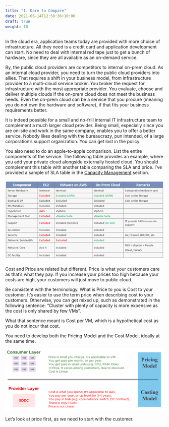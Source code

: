 ```yaml
---
title: "1. Dare to Compare"
date: 2021-06-14T12:58:36+10:00
draft: true
weight: 10
---
```


In the cloud era, application teams today are provided with more choice of infrastructure. All they need is a credit card and application development can start. No need to deal with internal red tape just to get a bunch of hardware, since they are all available as an on-demand service.

By, the public cloud providers are competitors to internal on-prem cloud. As an internal cloud provider, you need to turn the public cloud providers into allies. That requires a shift in your business model, from infrastructure provider to a multi-cloud service broker. You broker the request for infrastructure with the most appropriate provider. You evaluate, choose and deliver multiple clouds if the on-prem cloud does not meet the business needs. Even the on-prem cloud can be a service that you procure (meaning you do not own the hardware and software), if that fits your business requirements better. 

It is indeed possible for a small and no-frill internal IT infrastructure team to complement a much larger cloud provider. Being small, especially since you are on-site and work in the same company, enables you to offer a better service. Nobody likes dealing with the bureaucrazy, pun intended, of a large corporation’s support organization. You can get lost in the policy. 

You also need to do an apple-to-apple comparison. List the entire components of the service. The following table provides an example, where you add your private cloud alongside externally hosted cloud. You should complement this table with another table comparing the SLA and price. I’ve provided a sample of SLA table in the [Capacity Management](/operations-management/chapter-3-capacity-management/1.3.3-capacity-planning) section. 

![](1.5.1-fig-1.png)

Cost and Price are related but different. Price is what your customers care as that’s what they pay. If you increase your prices too high because your costs are high, your customers will just move to public cloud.

Be consistent with the terminology. What is Price to you is Cost to your customer. It’s easier to use the term price when describing cost to your customers. Otherwise, you can get mixed up, such as demonstrated in the following sentence: “Cluster with plenty of capacity is more expensive as the cost is only shared by few VMs”.

What that sentence meant is Cost per VM, which is a hypothetical cost as you do not incur that cost.

You need to develop both the Pricing Model and the Cost Model, ideally at the same time.

![](1.5.1-fig-2.png)

Let’s look at price first, as we need to start with the customer.